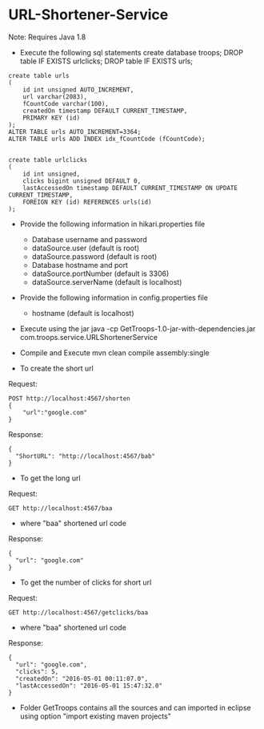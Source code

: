 # URL-Shortener-Service

Note: Requires Java 1.8 

- Execute the following sql statements
create database troops;
DROP table IF EXISTS urlclicks;
DROP table IF EXISTS urls;

```
create table urls
(
	id int unsigned AUTO_INCREMENT,
	url varchar(2083),
    fCountCode varchar(100),
    createdOn timestamp DEFAULT CURRENT_TIMESTAMP,
    PRIMARY KEY (id)
);
ALTER TABLE urls AUTO_INCREMENT=3364;
ALTER TABLE urls ADD INDEX idx_fCountCode (fCountCode);


create table urlclicks
(
	id int unsigned,
    clicks bigint unsigned DEFAULT 0,
    lastAccessedOn timestamp DEFAULT CURRENT_TIMESTAMP ON UPDATE CURRENT_TIMESTAMP,
    FOREIGN KEY (id) REFERENCES urls(id)
);
```
- Provide the following information in hikari.properties file
	* Database username and password
	- dataSource.user (default is root)
	- dataSource.password (default is root)

	* Database hostname and port
	- dataSource.portNumber (default is 3306)
	- dataSource.serverName (default is localhost)

- Provide the following information in config.properties file
	- hostname (default is localhost)

- Execute using the jar
java -cp GetTroops-1.0-jar-with-dependencies.jar com.troops.service.URLShortenerService

- Compile and Execute
mvn clean compile assembly:single

- To create the short url 

Request:
```
POST http://localhost:4567/shorten
{
	"url":"google.com"
}
```
Response:
```
{
  "ShortURL": "http://localhost:4567/bab"
}
```
- To get the long url

Request:
```
GET http://localhost:4567/baa
```
* where "baa" shortened url code

Response:
```
{
  "url": "google.com"
}
```
- To get the number of clicks for short url 

Request:
```
GET http://localhost:4567/getclicks/baa
```
* where "baa" shortened url code

Response:
```
{
  "url": "google.com",
  "clicks": 5,
  "createdOn": "2016-05-01 00:11:07.0",
  "lastAccessedOn": "2016-05-01 15:47:32.0"
}
```
- Folder GetTroops contains all the sources and can imported in eclipse using option
	"import existing maven projects"




